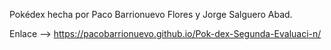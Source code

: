 Pokédex hecha por Paco Barrionuevo Flores y Jorge Salguero Abad.

Enlace --> https://pacobarrionuevo.github.io/Pok-dex-Segunda-Evaluaci-n/ 
